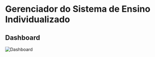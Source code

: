 # Gerenciador do Sistema de Ensino Individualizado

## Dashboard
![Dashboard](https://raw.githubusercontent.com/gustavofamorim/ensino_individualizado_manager/master/img/dashboard.PNG)